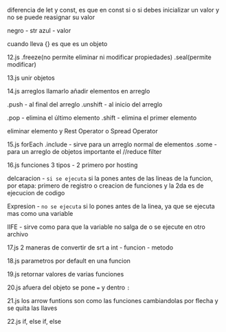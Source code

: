 diferencia de let y const, es que en const si o si debes inicializar un valor y no se puede reasignar su valor

negro - str
azul - valor

cuando lleva {} es que es un objeto

12.js
.freeze(no permite eliminar ni modificar propiedades) .seal(permite modificar)

13.js
unir objetos

14.js
arreglos
llamarlo
añadir elementos en arreglo 

.push - al final del arreglo
.unshift - al inicio del arreglo

.pop - elimina el último elemento
.shift - elimina el primer elemento

eliminar elemento y Rest Operator o Spread Operator

15.js
forEach
.include - sirve para un arreglo normal de elementos
.some - para un arreglo de objetos
importante el //reduce
filter

16.js
funciones 3 tipos - 2 primero por hosting

delcaracion - `si se ejecuta` si la pones antes de las lineas de la funcion, por etapa: primero de registro o creacion de funciones y la 2da es de ejecucion de codigo

Expresion - `no se ejecuta` si lo pones antes de la linea, ya que se ejecuta mas como una variable

IIFE - sirve como para que la variable no salga de o se ejecute en otro archivo

17.js
2 maneras de convertir de srt a int - funcion - metodo

18.js
parametros por default en una funcion

19.js
retornar valores de varias funciones

20.js
afuera del objeto se pone `=`
y dentro `:`

21.js
los arrow funtions son como las funciones cambiandolas por flecha y se quita las llaves

22.js 
if, else if, else